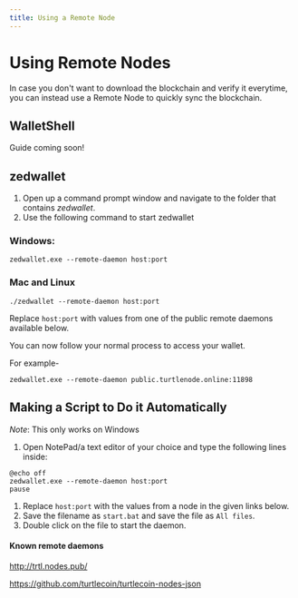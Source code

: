 ```yaml
---
title: Using a Remote Node
---
```


# Using Remote Nodes

In case you don't want to download the blockchain and verify it everytime, you can instead use a Remote Node to quickly sync the blockchain.

## WalletShell

Guide coming soon!

## zedwallet

1. Open up a command prompt window and navigate to the folder that contains *zedwallet*.
2. Use the following command to start zedwallet  

### Windows:

```
zedwallet.exe --remote-daemon host:port
```

### Mac and Linux

```
./zedwallet --remote-daemon host:port
```

Replace `host:port` with values from one of the public remote daemons available below.

You can now follow your normal process to access your wallet.

For example-

```
zedwallet.exe --remote-daemon public.turtlenode.online:11898
```

## Making a Script to Do it Automatically

*Note*: This only works on Windows

1. Open NotePad/a text editor of your choice and type the following lines inside:

```text
@echo off
zedwallet.exe --remote-daemon host:port
pause
```

1. Replace `host:port` with the values from a node in the given links below.
2. Save the filename as `start.bat` and save the file as `All files`.
3. Double click on the file to start the daemon.

#### Known remote daemons

http://trtl.nodes.pub/

https://github.com/turtlecoin/turtlecoin-nodes-json
